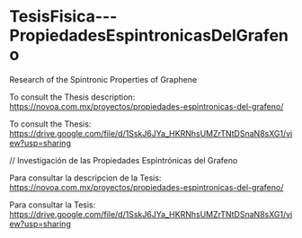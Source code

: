 # TesisFisica---PropiedadesEspintronicasDelGrafeno
Research of the Spintronic Properties of Graphene

To consult the Thesis description: https://novoa.com.mx/proyectos/propiedades-espintronicas-del-grafeno/

To consult the Thesis: https://drive.google.com/file/d/1SskJ6JYa_HKRNhsUMZrTNtDSnaN8sXG1/view?usp=sharing


//  Investigación de las Propiedades Espintrónicas del Grafeno

Para consultar la descripcion de la Tesis: https://novoa.com.mx/proyectos/propiedades-espintronicas-del-grafeno/

Para consultar la Tesis: https://drive.google.com/file/d/1SskJ6JYa_HKRNhsUMZrTNtDSnaN8sXG1/view?usp=sharing

